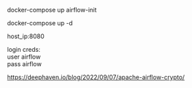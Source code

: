 docker-compose up airflow-init

docker-compose up -d

host_ip:8080

login creds: \
user airflow \
pass airflow

https://deephaven.io/blog/2022/09/07/apache-airflow-crypto/
